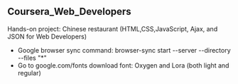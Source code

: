 
## Coursera_Web_Developers
Hands-on project: Chinese restaurant (HTML,CSS,JavaScript, Ajax, and JSON for Web Developers)

- Google browser sync command: browser-sync start --server --directory --files "*"
- Go to google.com/fonts download font: Oxygen and Lora (both light and regular)
